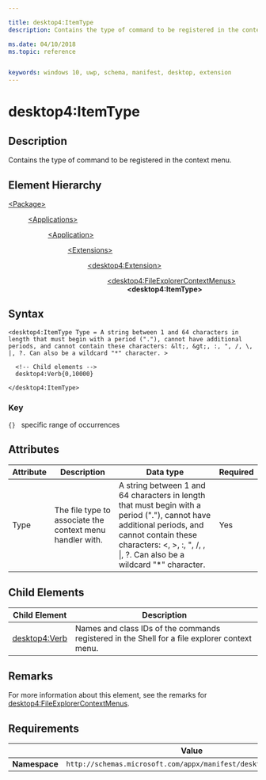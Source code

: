 ```yaml
---

title: desktop4:ItemType
description: Contains the type of command to be registered in the context menu.

ms.date: 04/10/2018
ms.topic: reference


keywords: windows 10, uwp, schema, manifest, desktop, extension 
---
```


# desktop4:ItemType

## Description
Contains the type of command to be registered in the context menu.

## Element Hierarchy
<dl>
<dt><a href="element-package.md">&lt;Package&gt;</a></dt>
<dd>
<dl>
<dt><a href="element-applications.md">&lt;Applications&gt;</a></dt>
<dd>
<dl>
<dt><a href="element-application.md">&lt;Application&gt;</a></dt>
<dd>
<dl>
<dt><a href="element-1-extensions.md">&lt;Extensions&gt;</a></dt>
<dd>
<dl>
<dt><a href="element-desktop4-extension.md">&lt;desktop4:Extension&gt;</a></dt>
<dd>
<dl>
<dt><a href="element-desktop4-fileexplorercontextmenus.md">&lt;desktop4:FileExplorerContextMenus&gt;</a></dt>
<dd><b>&lt;desktop4:ItemType&gt;</b></dd>
</dl>
</dd>
</dl>
</dd>
</dl>
</dd>
</dl>
</dd>
</dl>
</dd>
</dl>


## Syntax
```syntax
<desktop4:ItemType Type = A string between 1 and 64 characters in length that must begin with a period ("."), cannot have additional periods, and cannot contain these characters: &lt;, &gt;, :, ", /, \, |, ?. Can also be a wildcard "*" character. >

  <!-- Child elements -->
  desktop4:Verb{0,10000}

</desktop4:ItemType>
```

### Key
`{}`   specific range of occurrences

## Attributes
| Attribute | Description | Data type | Required |
|-----------|-------------|-----------|----------|
| Type | The file type to associate the context menu handler with. | A string between 1 and 64 characters in length that must begin with a period ("."), cannot have additional periods, and cannot contain these characters: <, >, :, ", /, \, &#124;, ?. Can also be a wildcard "*" character. | Yes |

## Child Elements

| Child Element | Description |
|---------------|-------------|
| [desktop4:Verb](element-desktop4-verb.md) | Names and class IDs of the commands registered in the Shell for a file explorer context menu. |  

## Remarks

For more information about this element, see the remarks for [desktop4:FileExplorerContextMenus](element-desktop4-fileexplorercontextmenus.md).

## Requirements

|               |     Value                                                        |
|---------------|-------------------------------------------------------------|
| **Namespace** | `http://schemas.microsoft.com/appx/manifest/desktop/windows10/4` |